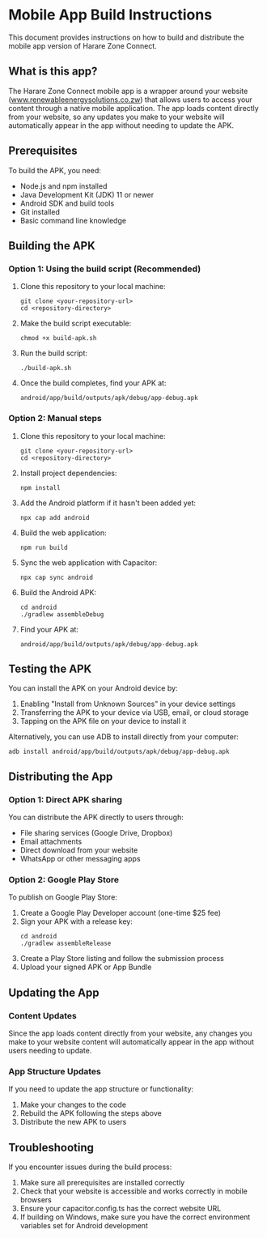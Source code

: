 
# Mobile App Build Instructions

This document provides instructions on how to build and distribute the mobile app version of Harare Zone Connect.

## What is this app?

The Harare Zone Connect mobile app is a wrapper around your website (www.renewableenergysolutions.co.zw) that allows users to access your content through a native mobile application. The app loads content directly from your website, so any updates you make to your website will automatically appear in the app without needing to update the APK.

## Prerequisites

To build the APK, you need:

- Node.js and npm installed
- Java Development Kit (JDK) 11 or newer
- Android SDK and build tools
- Git installed
- Basic command line knowledge

## Building the APK

### Option 1: Using the build script (Recommended)

1. Clone this repository to your local machine:
   ```
   git clone <your-repository-url>
   cd <repository-directory>
   ```

2. Make the build script executable:
   ```
   chmod +x build-apk.sh
   ```

3. Run the build script:
   ```
   ./build-apk.sh
   ```

4. Once the build completes, find your APK at:
   ```
   android/app/build/outputs/apk/debug/app-debug.apk
   ```

### Option 2: Manual steps

1. Clone this repository to your local machine:
   ```
   git clone <your-repository-url>
   cd <repository-directory>
   ```

2. Install project dependencies:
   ```
   npm install
   ```

3. Add the Android platform if it hasn't been added yet:
   ```
   npx cap add android
   ```

4. Build the web application:
   ```
   npm run build
   ```

5. Sync the web application with Capacitor:
   ```
   npx cap sync android
   ```

6. Build the Android APK:
   ```
   cd android
   ./gradlew assembleDebug
   ```

7. Find your APK at:
   ```
   android/app/build/outputs/apk/debug/app-debug.apk
   ```

## Testing the APK

You can install the APK on your Android device by:

1. Enabling "Install from Unknown Sources" in your device settings
2. Transferring the APK to your device via USB, email, or cloud storage
3. Tapping on the APK file on your device to install it

Alternatively, you can use ADB to install directly from your computer:
```
adb install android/app/build/outputs/apk/debug/app-debug.apk
```

## Distributing the App

### Option 1: Direct APK sharing
You can distribute the APK directly to users through:
- File sharing services (Google Drive, Dropbox)
- Email attachments
- Direct download from your website
- WhatsApp or other messaging apps

### Option 2: Google Play Store
To publish on Google Play Store:

1. Create a Google Play Developer account (one-time $25 fee)
2. Sign your APK with a release key:
   ```
   cd android
   ./gradlew assembleRelease
   ```
3. Create a Play Store listing and follow the submission process
4. Upload your signed APK or App Bundle

## Updating the App

### Content Updates
Since the app loads content directly from your website, any changes you make to your website content will automatically appear in the app without users needing to update.

### App Structure Updates
If you need to update the app structure or functionality:
1. Make your changes to the code
2. Rebuild the APK following the steps above
3. Distribute the new APK to users

## Troubleshooting

If you encounter issues during the build process:

1. Make sure all prerequisites are installed correctly
2. Check that your website is accessible and works correctly in mobile browsers
3. Ensure your capacitor.config.ts has the correct website URL
4. If building on Windows, make sure you have the correct environment variables set for Android development
